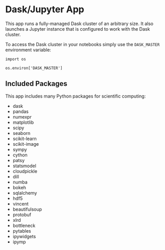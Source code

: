 # Dask/Jupyter App

This app runs a fully-managed Dask cluster of an arbitrary size. It also launches a Jupyter instance that is configured to work with the Dask cluster.

To access the Dask cluster in your notebooks simply use the `DASK_MASTER` environment variable:

~~~
import os

os.environ['DASK_MASTER']
~~~

## Included Packages

This app includes many Python packages for scientific computing:

- dask
- pandas
- numexpr
- matplotlib
- scipy
- seaborn
- scikit-learn
- scikit-image
- sympy
- cython
- patsy
- statsmodel
- cloudpickle
- dill
- numba
- bokeh
- sqlalchemy
- hdf5
- vincent
- beautifulsoup
- protobuf
- xlrd
- bottleneck
- pytables
- ipywidgets
- ipymp 
